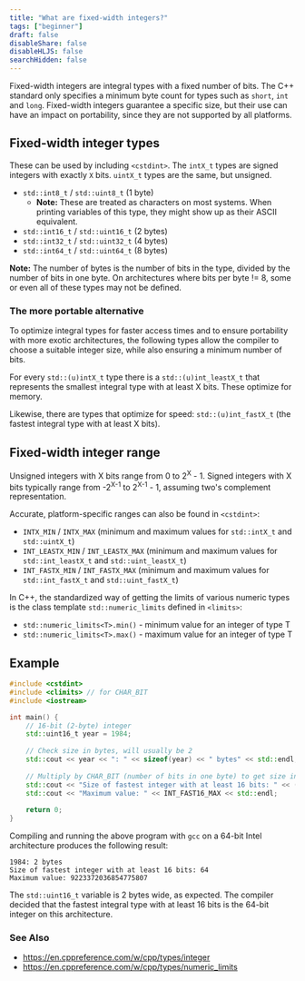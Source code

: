 ```yaml
---
title: "What are fixed-width integers?"
tags: ["beginner"]
draft: false
disableShare: false
disableHLJS: false
searchHidden: false
---
```


Fixed-width integers are integral types with a fixed number of bits. The C++ standard only specifies a minimum byte count for types such as `short`, `int` and `long`. Fixed-width integers guarantee a specific size, but their use can have an impact on portability, since they are not supported by all platforms.

## Fixed-width integer types
These can be used by including `<cstdint>`. The `intX_t` types are signed integers with exactly `X` bits. `uintX_t` types are the same, but unsigned.
- `std::int8_t` / `std::uint8_t` (1 byte)
  - **Note:** These are treated as characters on most systems. When printing variables of this type, they might show up as their ASCII equivalent.
- `std::int16_t` / `std::uint16_t` (2 bytes)
- `std::int32_t` / `std::uint32_t` (4 bytes)
- `std::int64_t` / `std::uint64_t` (8 bytes)

**Note:** The number of bytes is the number of bits in the type, divided by the number of bits in one byte. On architectures where bits per byte != 8, some or even all of these types may not be defined.

### The more portable alternative
To optimize integral types for faster access times and to ensure portability with more exotic architectures, the following types allow the compiler to choose a suitable integer size, while also ensuring a minimum number of bits.

For every `std::(u)intX_t` type there is a `std::(u)int_leastX_t` that represents the smallest integral type with at least X bits. These optimize for memory.

Likewise, there are types that optimize for speed: `std::(u)int_fastX_t` (the fastest integral type with at least X bits).

## Fixed-width integer range
Unsigned integers with X bits range from 0 to 2<sup>X</sup> - 1. Signed integers with X bits typically range from -2<sup>X-1</sup> to 2<sup>X-1</sup> - 1, assuming two's complement representation.

Accurate, platform-specific ranges can also be found in `<cstdint>`:
- `INTX_MIN` / `INTX_MAX` (minimum and maximum values for `std::intX_t` and `std::uintX_t`)
- `INT_LEASTX_MIN` / `INT_LEASTX_MAX` (minimum and maximum values for `std::int_leastX_t` and `std::uint_leastX_t`)
- `INT_FASTX_MIN` / `INT_FASTX_MAX` (minimum and maximum values for `std::int_fastX_t` and `std::uint_fastX_t`)

In C++, the standardized way of getting the limits of various numeric types is the class template `std::numeric_limits` defined in `<limits>`:
- `std::numeric_limits<T>.min()` - minimum value for an integer of type T
- `std::numeric_limits<T>.max()` - maximum value for an integer of type T

## Example

```cpp
#include <cstdint>
#include <climits> // for CHAR_BIT
#include <iostream>

int main() {
    // 16-bit (2-byte) integer
    std::uint16_t year = 1984;
  
    // Check size in bytes, will usually be 2
    std::cout << year << ": " << sizeof(year) << " bytes" << std::endl;
  
    // Multiply by CHAR_BIT (number of bits in one byte) to get size in bits
    std::cout << "Size of fastest integer with at least 16 bits: " << (CHAR_BIT * sizeof(std::int_fast16_t)) << std::endl;
    std::cout << "Maximum value: " << INT_FAST16_MAX << std::endl;
  
    return 0;
}
```

Compiling and running the above program with `gcc` on a 64-bit Intel architecture produces the following result:
```
1984: 2 bytes
Size of fastest integer with at least 16 bits: 64
Maximum value: 9223372036854775807
```

The `std::uint16_t` variable is 2 bytes wide, as expected. The compiler decided that the fastest integral type with at least 16 bits is the 64-bit integer on this architecture.

### See Also
* https://en.cppreference.com/w/cpp/types/integer
* https://en.cppreference.com/w/cpp/types/numeric_limits
